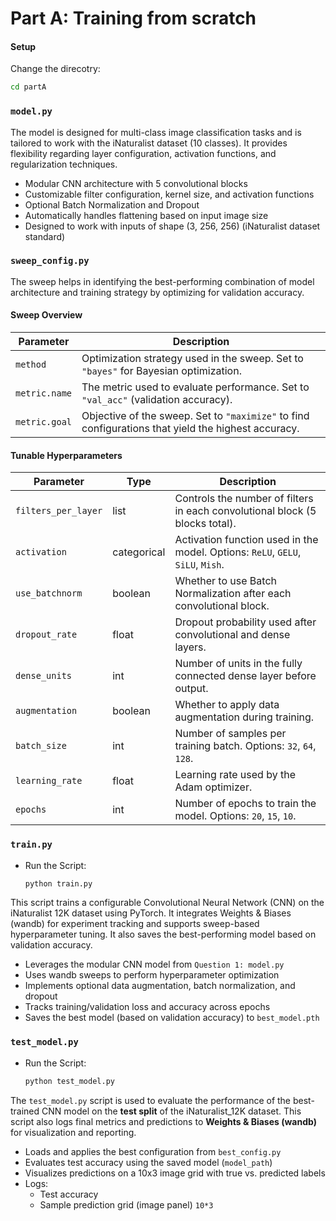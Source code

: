 # Part A: Training from scratch
####  Setup
 Change the direcotry:
   ```bash
   cd partA
   ```
### `model.py`
The model is designed for multi-class image classification tasks and is tailored to work with the iNaturalist dataset (10 classes). It provides flexibility regarding layer configuration, activation functions, and regularization techniques.
- Modular CNN architecture with 5 convolutional blocks
- Customizable filter configuration, kernel size, and activation functions
- Optional Batch Normalization and Dropout
- Automatically handles flattening based on input image size
- Designed to work with inputs of shape (3, 256, 256) (iNaturalist dataset standard)

### `sweep_config.py`
The sweep helps in identifying the best-performing combination of model architecture and training strategy by optimizing for validation accuracy.
#### Sweep Overview

| Parameter        | Description                                                                 |
|------------------|-----------------------------------------------------------------------------|
| `method`         | Optimization strategy used in the sweep. Set to `"bayes"` for Bayesian optimization. |
| `metric.name`    | The metric used to evaluate performance. Set to `"val_acc"` (validation accuracy). |
| `metric.goal`    | Objective of the sweep. Set to `"maximize"` to find configurations that yield the highest accuracy. |


#### Tunable Hyperparameters

| Parameter           | Type        | Description                                                                 |
|---------------------|-------------|-----------------------------------------------------------------------------|
| `filters_per_layer` | list        | Controls the number of filters in each convolutional block (5 blocks total). |
| `activation`        | categorical | Activation function used in the model. Options: `ReLU`, `GELU`, `SiLU`, `Mish`. |
| `use_batchnorm`     | boolean     | Whether to use Batch Normalization after each convolutional block.          |
| `dropout_rate`      | float       | Dropout probability used after convolutional and dense layers.              |
| `dense_units`       | int         | Number of units in the fully connected dense layer before output.           |
| `augmentation`      | boolean     | Whether to apply data augmentation during training.                         |
| `batch_size`        | int         | Number of samples per training batch. Options: `32`, `64`, `128`.           |
| `learning_rate`     | float       | Learning rate used by the Adam optimizer.                                   |
| `epochs`            | int         | Number of epochs to train the model. Options: `20`, `15`, `10`.               |

### `train.py`
- Run the Script:
   ```bash
   python train.py
   ```
This script trains a configurable Convolutional Neural Network (CNN) on the iNaturalist 12K dataset using PyTorch. It integrates Weights & Biases (wandb) for experiment tracking and supports sweep-based hyperparameter tuning. It also saves the best-performing model based on validation accuracy.
- Leverages the modular CNN model from `Question 1: model.py`
- Uses wandb sweeps to perform hyperparameter optimization
- Implements optional data augmentation, batch normalization, and dropout
- Tracks training/validation loss and accuracy across epochs
- Saves the best model (based on validation accuracy) to `best_model.pth`

### `test_model.py`
- Run the Script:
   ```bash
   python test_model.py
   ```
The `test_model.py` script is used to evaluate the performance of the best-trained CNN model on the **test split** of the iNaturalist_12K dataset. This script also logs final metrics and predictions to **Weights & Biases (wandb)** for visualization and reporting.


- Loads and applies the best configuration from `best_config.py`
- Evaluates test accuracy using the saved model (`model_path`)
- Visualizes predictions on a 10x3 image grid with true vs. predicted labels
- Logs:
  - Test accuracy
  - Sample prediction grid (image panel) `10*3`

